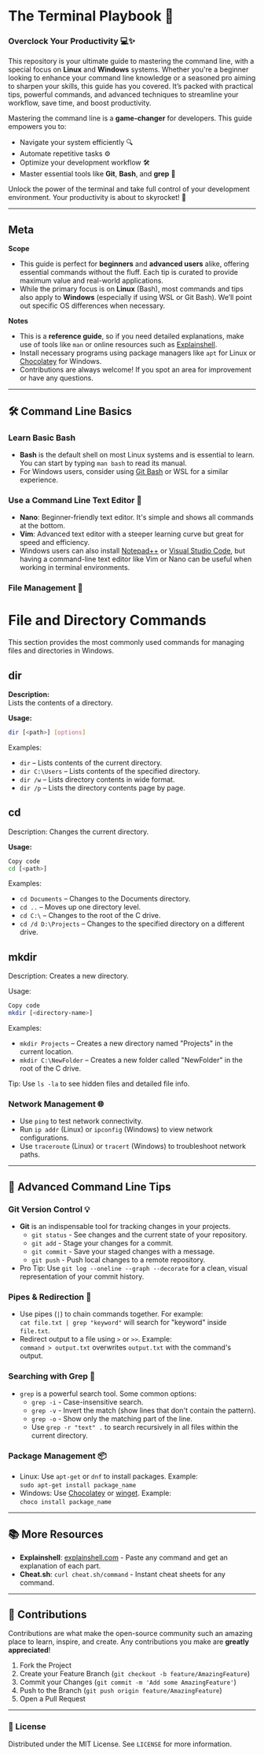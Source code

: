 # The Terminal Playbook 🚀

### Overclock Your Productivity 💻✨

This repository is your ultimate guide to mastering the command line, with a special focus on **Linux** and **Windows** systems. Whether you're a beginner looking to enhance your command line knowledge or a seasoned pro aiming to sharpen your skills, this guide has you covered. It’s packed with practical tips, powerful commands, and advanced techniques to streamline your workflow, save time, and boost productivity.

Mastering the command line is a **game-changer** for developers. This guide empowers you to:
- Navigate your system efficiently 🔍
- Automate repetitive tasks ⚙️
- Optimize your development workflow 🛠️
- Master essential tools like **Git**, **Bash**, and **grep** 🧠

Unlock the power of the terminal and take full control of your development environment. Your productivity is about to skyrocket! 🚀

---

## Meta

**Scope**  
- This guide is perfect for **beginners** and **advanced users** alike, offering essential commands without the fluff. Each tip is curated to provide maximum value and real-world applications.  
- While the primary focus is on **Linux** (Bash), most commands and tips also apply to **Windows** (especially if using WSL or Git Bash). We’ll point out specific OS differences when necessary.

**Notes**  
- This is a **reference guide**, so if you need detailed explanations, make use of tools like `man` or online resources such as [Explainshell](http://explainshell.com/).  
- Install necessary programs using package managers like `apt` for Linux or [Chocolatey](https://chocolatey.org/) for Windows.  
- Contributions are always welcome! If you spot an area for improvement or have any questions.

---

## 🛠️ Command Line Basics

### Learn Basic Bash
- **Bash** is the default shell on most Linux systems and is essential to learn. You can start by typing `man bash` to read its manual. 
- For Windows users, consider using [Git Bash](https://gitforwindows.org/) or WSL for a similar experience.

### Use a Command Line Text Editor 📝
- **Nano**: Beginner-friendly text editor. It's simple and shows all commands at the bottom.
- **Vim**: Advanced text editor with a steeper learning curve but great for speed and efficiency.
- Windows users can also install [Notepad++](https://notepad-plus-plus.org/) or [Visual Studio Code](https://code.visualstudio.com/), but having a command-line text editor like Vim or Nano can be useful when working in terminal environments.

### File Management 📂




# File and Directory Commands

This section provides the most commonly used commands for managing files and directories in Windows.

## dir
**Description:**  
Lists the contents of a directory.

**Usage:**
```bash
dir [<path>] [options]
```
Examples:

- `dir` – Lists contents of the current directory.
- `dir C:\Users` – Lists contents of the specified directory.
- `dir /w` – Lists directory contents in wide format.
- `dir /p` – Lists the directory contents page by page.

## cd
Description:
Changes the current directory.

**Usage:**

```bash
Copy code
cd [<path>]
```
Examples:

- `cd Documents` – Changes to the Documents directory.
- `cd ..` – Moves up one directory level.
- `cd C:\` – Changes to the root of the C drive.
- `cd /d D:\Projects` – Changes to the specified directory on a different drive.

## mkdir
Description:
Creates a new directory.

Usage:

```bash
Copy code
mkdir [<directory-name>]
```
Examples:

- `mkdir Projects` – Creates a new directory named "Projects" in the current location.
- `mkdir C:\NewFolder` – Creates a new folder called "NewFolder" in the root of the C drive.



Tip: Use `ls -la` to see hidden files and detailed file info.

### Network Management 🌐
- Use `ping` to test network connectivity.
- Run `ip addr` (Linux) or `ipconfig` (Windows) to view network configurations.
- Use `traceroute` (Linux) or `tracert` (Windows) to troubleshoot network paths.

---

## 🌟 Advanced Command Line Tips

### Git Version Control 💡
- **Git** is an indispensable tool for tracking changes in your projects.
  - `git status` - See changes and the current state of your repository.
  - `git add` - Stage your changes for a commit.
  - `git commit` - Save your staged changes with a message.
  - `git push` - Push local changes to a remote repository.
- Pro Tip: Use `git log --oneline --graph --decorate` for a clean, visual representation of your commit history.

### Pipes & Redirection 🔄
- Use pipes (`|`) to chain commands together. For example:  
  `cat file.txt | grep "keyword"` will search for "keyword" inside `file.txt`.  
- Redirect output to a file using `>` or `>>`. Example:  
  `command > output.txt` overwrites `output.txt` with the command's output.

### Searching with Grep 🧐
- `grep` is a powerful search tool. Some common options:
  - `grep -i` - Case-insensitive search.
  - `grep -v` - Invert the match (show lines that don't contain the pattern).
  - `grep -o` - Show only the matching part of the line.
  - Use `grep -r "text" .` to search recursively in all files within the current directory.

### Package Management 📦
- Linux: Use `apt-get` or `dnf` to install packages. Example:  
  `sudo apt-get install package_name`
- Windows: Use [Chocolatey](https://chocolatey.org/) or [winget](https://learn.microsoft.com/en-us/windows/package-manager/winget/). Example:  
  `choco install package_name`

---

## 📚 More Resources

- **Explainshell**: [explainshell.com](http://explainshell.com/) - Paste any command and get an explanation of each part.
- **Cheat.sh**: `curl cheat.sh/command` - Instant cheat sheets for any command.

---

## 🤝 Contributions

Contributions are what make the open-source community such an amazing place to learn, inspire, and create. Any contributions you make are **greatly appreciated**!

1. Fork the Project
2. Create your Feature Branch (`git checkout -b feature/AmazingFeature`)
3. Commit your Changes (`git commit -m 'Add some AmazingFeature'`)
4. Push to the Branch (`git push origin feature/AmazingFeature`)
5. Open a Pull Request

---

### 📄 License

Distributed under the MIT License. See `LICENSE` for more information.

